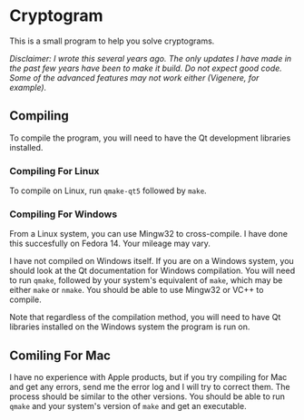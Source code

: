 Cryptogram
==========

This is a small program to help you solve cryptograms.

_Disclaimer: I wrote this several years ago. The only updates I have
made in the past few years have been to make it build. Do not expect
good code. Some of the advanced features may not work either
(Vigenere, for example)._

## Compiling

To compile the program, you will need to have the Qt development
libraries installed.

### Compiling For Linux

To compile on Linux, run `qmake-qt5` followed by `make`.

### Compiling For Windows

From a Linux system, you can use Mingw32 to cross-compile. I have done
this succesfully on Fedora 14. Your mileage may vary.

I have not compiled on Windows itself. If you are on a Windows system,
you should look at the Qt documentation for Windows compilation. You
will need to run `qmake`, followed by your system's equivalent of
`make`, which may be either `make` or `nmake`. You should be able to
use Mingw32 or VC++ to compile.

Note that regardless of the compilation method, you will need to have
Qt libraries installed on the Windows system the program is run on.

## Comiling For Mac

I have no experience with Apple products, but if you try compiling for
Mac and get any errors, send me the error log and I will try to
correct them. The process should be similar to the other versions. You
should be able to run `qmake` and your system's version of `make` and
get an executable.